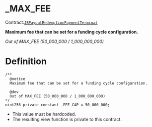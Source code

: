 # _MAX_FEE

Contract:[`JBPayoutRedemptionPaymentTerminal`](/protocol/api/contracts/or-abstract/jbpayoutredemptionpaymentterminal/README.md)​‌

**Maximum fee that can be set for a funding cycle configuration.** 

_Out of MAX_FEE (50_000_000 / 1_000_000_000)_

# Definition

```solidity
/**
  @notice
  Maximum fee that can be set for a funding cycle configuration.

  @dev
  Out of MAX_FEE (50_000_000 / 1_000_000_000)
*/
uint256 private constant _FEE_CAP = 50_000_000;
```

* This value must be hardcoded.
* The resulting view function is private to this contract.
